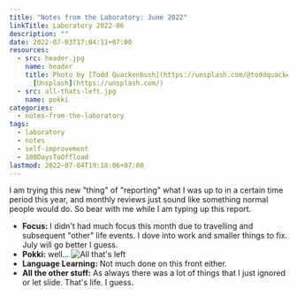```yaml
---
title: "Notes from the Laboratory: June 2022"
linkTitle: Laboratory 2022-06
description: ""
date: 2022-07-03T17:04:11+07:00
resources:
  - src: header.jpg
    name: header
    title: Photo by [Todd Quackenbush](https://unsplash.com/@toddquackenbush) via
      [Unsplash](https://unsplash.com/)
  - src: all-thats-left.jpg
    name: pokki
categories:
  - notes-from-the-laboratory
tags:
  - laboratory
  - notes
  - self-improvement
  - 100DaysToOffload
lastmod: 2022-07-04T19:18:06+07:00
---
```


I am trying this new "thing" of "reporting" what I was up to in a certain time period this year, and monthly reviews just sound like something normal people would do. So bear with me while I am typing up this report.

- **Focus:** I didn't had much focus this month due to travelling and subsequent "other" life events. I dove into work and smaller things to fix. July will go better I guess.
- **Pokki:** well...
  ![All that's left](/blog/2022/notes-from-the-laboratory-june/all-thats-left.jpg)
- **Language Learning:** Not much done on this front either.
- **All the other stuff:** As always there was a lot of things that I just ignored or let slide. That's life. I guess.
